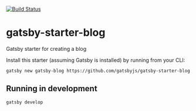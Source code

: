 [![Build Status](https://travis-ci.org/jayyargh/jayyargh.github.io.svg?branch=develop)](https://travis-ci.org/jayyargh/jayyargh.github.io)

# gatsby-starter-blog
Gatsby starter for creating a blog

Install this starter (assuming Gatsby is installed) by running from your CLI:

`gatsby new gatsby-blog https://github.com/gatsbyjs/gatsby-starter-blog`

## Running in development
`gatsby develop`
